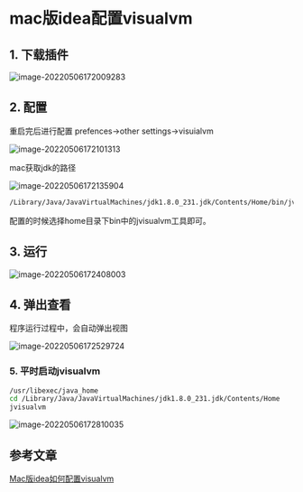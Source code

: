 # mac版idea配置visualvm

## 1. 下载插件

![image-20220506172009283](https://abelsun-1256449468.cos.ap-beijing.myqcloud.com/image/image-20220506172009283.png)

## 2. 配置

重启完后进行配置 prefences->other settings->visuialvm

![image-20220506172101313](https://abelsun-1256449468.cos.ap-beijing.myqcloud.com/image/image-20220506172101313.png)

mac获取jdk的路径

![image-20220506172135904](https://abelsun-1256449468.cos.ap-beijing.myqcloud.com/image/image-20220506172135904.png)

```bash
/Library/Java/JavaVirtualMachines/jdk1.8.0_231.jdk/Contents/Home/bin/jvisualvm
```

配置的时候选择home目录下bin中的jvisualvm工具即可。

## 3. 运行

![image-20220506172408003](https://abelsun-1256449468.cos.ap-beijing.myqcloud.com/image/image-20220506172408003.png)

## 4. 弹出查看

程序运行过程中，会自动弹出视图

![image-20220506172529724](https://abelsun-1256449468.cos.ap-beijing.myqcloud.com/image/image-20220506172529724.png)

### 5. 平时启动jvisualvm

```bash
/usr/libexec/java_home
cd /Library/Java/JavaVirtualMachines/jdk1.8.0_231.jdk/Contents/Home
jvisualvm
```

![image-20220506172810035](https://abelsun-1256449468.cos.ap-beijing.myqcloud.com/image/image-20220506172810035.png)

## 参考文章

[Mac版idea如何配置visualvm](https://blog.csdn.net/sinat_24230393/article/details/93596359)